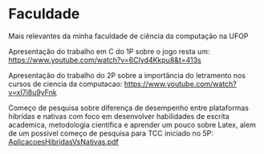 # Faculdade
Mais relevantes da minha faculdade de ciência da computação na UFOP

Apresentação do trabalho em C do 1P sobre o jogo resta um: https://www.youtube.com/watch?v=6CIyd4Kkpu8&t=413s

Apresentação do trabalho do 2P sobre a importância do letramento nos cursos de ciencia da computacao: https://www.youtube.com/watch?v=xI7i8u9yFnk

Começo de pesquisa sobre diferença de desempenho entre plataformas hibridas e nativas com foco em desenvolver habilidades de escrita academica, metodologia cientifica e aprender um pouco sobre Latex, alem de um possivel começo de pesquisa para TCC iniciado no 5P: [AplicacoesHibridasVsNativas.pdf](https://github.com/rnlobao/Faculdade/files/9881430/AplicacoesHibridasVsNativas.pdf)
